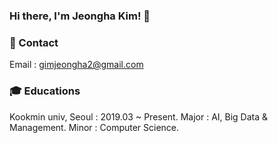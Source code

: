 ### Hi there, I'm Jeongha Kim! 👋



### 🤍 Contact 
Email : gimjeongha2@gmail.com



### 🎓 Educations
 Kookmin univ, Seoul : 2019.03 ~ Present. 
 Major : AI, Big Data & Management. 
 Minor : Computer Science. 
